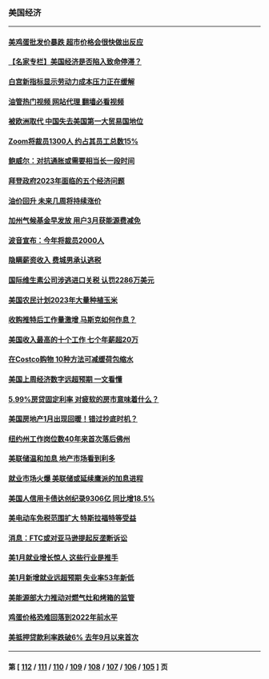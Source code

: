 ### 美国经济
---
#### [美鸡蛋批发价暴跌 超市价格会很快做出反应](../../pages/ncid1078158/n13925684.md?02090845) 
#### [【名家专栏】美国经济是否陷入致命停滞？](../../pages/ncid1078158/n13925393.md?02090845) 
#### [白宫新指标显示劳动力成本压力正在缓解](../../pages/ncid1078158/n13925668.md?02090845) 
#### [油管热门视频 网站代理 翻墙必看视频](http://138.2.39.72:81/youtube.html?epic-marker?02090845)
#### [被欧洲取代 中国失去美国第一大贸易国地位](../../pages/ncid1078158/n13925575.md?02090845) 
#### [Zoom将裁员1300人 约占其员工总数15%](../../pages/ncid1078158/n13924901.md?02090845) 
#### [鲍威尔：对抗通胀或需要相当长一段时间](../../pages/ncid1078158/n13924806.md?02090845) 
#### [拜登政府2023年面临的五个经济问题](../../pages/ncid1078158/n13924801.md?02090845) 
#### [油价回升 未来几周将持续涨价](../../pages/ncid1078158/n13924791.md?02090845) 
#### [加州气候基金早发放 用户3月获能源费减免](../../pages/ncid1078158/n13924784.md?02090845) 
#### [波音宣布：今年将裁员2000人](../../pages/ncid1078158/n13924674.md?02090845) 
#### [隐瞒薪资收入 费城男承认逃税](../../pages/ncid1078158/n13924354.md?02090845) 
#### [国际维生素公司涉逃进口关税 认罚2286万美元](../../pages/ncid1078158/n13924355.md?02090845) 
#### [美国农民计划2023年大量种植玉米](../../pages/ncid1078158/n13924039.md?02090845) 
#### [收购推特后工作量激增 马斯克如何作息？](../../pages/ncid1078158/n13923424.md?02090845) 
#### [美国收入最高的十个工作 七个年薪超20万](../../pages/ncid1078158/n13921953.md?02090845) 
#### [在Costco购物 10种方法可减缓荷包缩水](../../pages/ncid1078158/n13919239.md?02090845) 
#### [美国上周经济数字远超预期 一文看懂](../../pages/ncid1078158/n13922549.md?02090845) 
#### [5.99%房贷固定利率 对疲软的房市意味着什么？](../../pages/ncid1078158/n13922185.md?02090845) 
#### [美国房地产1月出现回暖！错过抄底时机？](../../pages/ncid1078158/n13922172.md?02090845) 
#### [纽约州工作岗位数40年来首次落后佛州](../../pages/ncid1078158/n13922134.md?02090845) 
#### [美联储温和加息 地产市场看到利多](../../pages/ncid1078158/n13922037.md?02090845) 
#### [就业市场火爆 美联储或延续鹰派的加息进程](../../pages/ncid1078158/n13921939.md?02090845) 
#### [美国人信用卡债达创纪录9306亿 同比增18.5%](../../pages/ncid1078158/n13921985.md?02090845) 
#### [美电动车免税范围扩大 特斯拉福特等受益](../../pages/ncid1078158/n13921981.md?02090845) 
#### [消息：FTC或对亚马逊提起反垄断诉讼](../../pages/ncid1078158/n13921869.md?02090845) 
#### [美1月就业增长惊人 这些行业是推手](../../pages/ncid1078158/n13921855.md?02090845) 
#### [美1月新增就业远超预期 失业率53年新低](../../pages/ncid1078158/n13921828.md?02090845) 
#### [美能源部大力推动对燃气灶和烤箱的监管](../../pages/ncid1078158/n13921237.md?02090845) 
#### [鸡蛋价格恐难回落到2022年前水平](../../pages/ncid1078158/n13921015.md?02090845) 
#### [美抵押贷款利率跌破6% 去年9月以来首次](../../pages/ncid1078158/n13921231.md?02090845) 

---
#### 第 [ [112](./112.md?02090845) / [111](./111.md?02090845) / [110](./110.md?02090845) / [109](./109.md?02090845) / [108](./108.md?02090845) / [107](./107.md?02090845) / [106](./106.md?02090845) / [105](./105.md?02090845) ] 页
